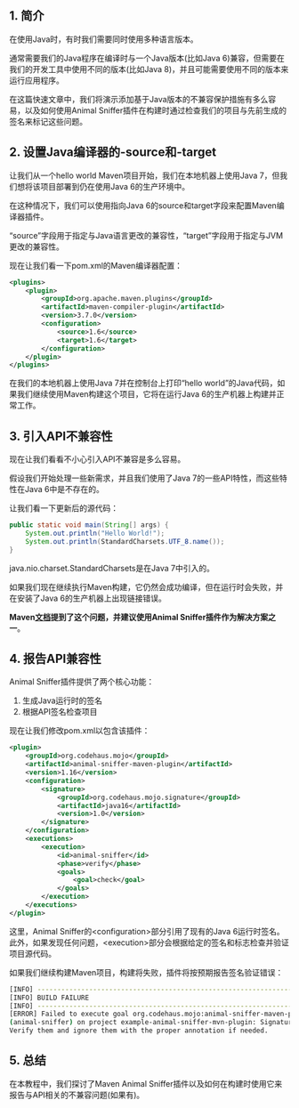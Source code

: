 ## 1. 简介

在使用Java时，有时我们需要同时使用多种语言版本。

通常需要我们的Java程序在编译时与一个Java版本(比如Java 6)兼容，但需要在我们的开发工具中使用不同的版本(比如Java 8)，并且可能需要使用不同的版本来运行应用程序。

在这篇快速文章中，我们将演示添加基于Java版本的不兼容保护措施有多么容易，以及如何使用Animal Sniffer插件在构建时通过检查我们的项目与先前生成的签名来标记这些问题。

## 2. 设置Java编译器的-source和-target

让我们从一个hello world Maven项目开始，我们在本地机器上使用Java 7，但我们想将该项目部署到仍在使用Java 6的生产环境中。

在这种情况下，我们可以使用指向Java 6的source和target字段来配置Maven编译器插件。

“source”字段用于指定与Java语言更改的兼容性，“target”字段用于指定与JVM更改的兼容性。

现在让我们看一下pom.xml的Maven编译器配置：

```xml
<plugins>
    <plugin>
        <groupId>org.apache.maven.plugins</groupId>
        <artifactId>maven-compiler-plugin</artifactId>
        <version>3.7.0</version>
        <configuration>
            <source>1.6</source>
            <target>1.6</target>
        </configuration>
    </plugin>
</plugins>
```

在我们的本地机器上使用Java 7并在控制台上打印“hello world”的Java代码，如果我们继续使用Maven构建这个项目，它将在运行Java 6的生产机器上构建并正常工作。

## 3. 引入API不兼容性

现在让我们看看不小心引入API不兼容是多么容易。

假设我们开始处理一些新需求，并且我们使用了Java 7的一些API特性，而这些特性在Java 6中是不存在的。

让我们看一下更新后的源代码：

```java
public static void main(String[] args) {
    System.out.println("Hello World!");
    System.out.println(StandardCharsets.UTF_8.name());
}
```

java.nio.charset.StandardCharsets是在Java 7中引入的。

如果我们现在继续执行Maven构建，它仍然会成功编译，但在运行时会失败，并在安装了Java 6的生产机器上出现链接错误。

**Maven[文档](https://maven.apache.org/plugins/maven-compiler-plugin/examples/set-compiler-source-and-target.html)提到了这个问题，并建议使用Animal Sniffer插件作为解决方案之一**。

## 4. 报告API兼容性

Animal Sniffer插件提供了两个核心功能：

1.  生成Java运行时的签名
2.  根据API签名检查项目

现在让我们修改pom.xml以包含该插件：

```xml
<plugin>
    <groupId>org.codehaus.mojo</groupId>
    <artifactId>animal-sniffer-maven-plugin</artifactId>
    <version>1.16</version>
    <configuration>
        <signature>
            <groupId>org.codehaus.mojo.signature</groupId>
            <artifactId>java16</artifactId>
            <version>1.0</version>
        </signature>
    </configuration>
    <executions>
        <execution>
            <id>animal-sniffer</id>
            <phase>verify</phase>
            <goals>
                <goal>check</goal>
            </goals>
        </execution>
    </executions>
</plugin>
```

这里，Animal Sniffer的<configuration\>部分引用了现有的Java 6运行时签名。此外，如果发现任何问题，<execution\>部分会根据给定的签名和标志检查并验证项目源代码。

如果我们继续构建Maven项目，构建将失败，插件将按预期报告签名验证错误：

```bash
[INFO] ------------------------------------------------------------------------
[INFO] BUILD FAILURE
[INFO] ------------------------------------------------------------------------
[ERROR] Failed to execute goal org.codehaus.mojo:animal-sniffer-maven-plugin:1.16:check 
(animal-sniffer) on project example-animal-sniffer-mvn-plugin: Signature errors found.
Verify them and ignore them with the proper annotation if needed.
```

## 5. 总结

在本教程中，我们探讨了Maven Animal Sniffer插件以及如何在构建时使用它来报告与API相关的不兼容问题(如果有)。